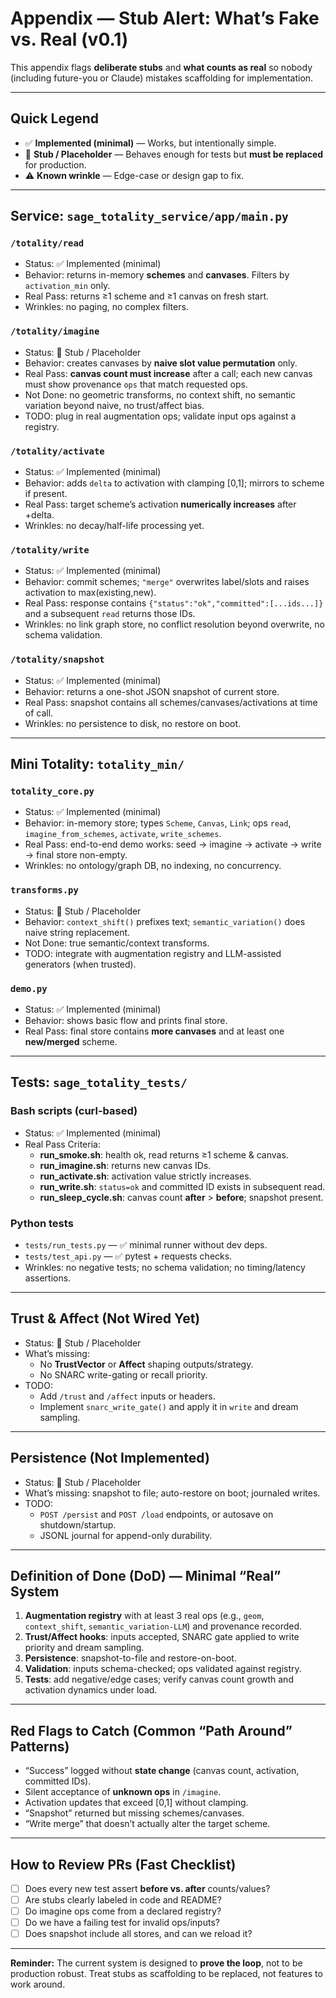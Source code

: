 
# Appendix — Stub Alert: What’s Fake vs. Real (v0.1)

This appendix flags **deliberate stubs** and **what counts as real** so nobody (including future-you or Claude) mistakes scaffolding for implementation.

---

## Quick Legend
- ✅ **Implemented (minimal)** — Works, but intentionally simple.
- 🧪 **Stub / Placeholder** — Behaves enough for tests but **must be replaced** for production.
- ⚠️ **Known wrinkle** — Edge-case or design gap to fix.

---

## Service: `sage_totality_service/app/main.py`

### `/totality/read`
- Status: ✅ Implemented (minimal)
- Behavior: returns in-memory **schemes** and **canvases**. Filters by `activation_min` only.
- Real Pass: returns ≥1 scheme and ≥1 canvas on fresh start.
- Wrinkles: no paging, no complex filters.

### `/totality/imagine`
- Status: 🧪 Stub / Placeholder
- Behavior: creates canvases by **naive slot value permutation** only.
- Real Pass: **canvas count must increase** after a call; each new canvas must show provenance `ops` that match requested ops.
- Not Done: no geometric transforms, no context shift, no semantic variation beyond naive, no trust/affect bias.
- TODO: plug in real augmentation ops; validate input ops against a registry.

### `/totality/activate`
- Status: ✅ Implemented (minimal)
- Behavior: adds `delta` to activation with clamping [0,1]; mirrors to scheme if present.
- Real Pass: target scheme’s activation **numerically increases** after +delta.
- Wrinkles: no decay/half-life processing yet.

### `/totality/write`
- Status: ✅ Implemented (minimal)
- Behavior: commit schemes; `"merge"` overwrites label/slots and raises activation to max(existing,new).
- Real Pass: response contains `{"status":"ok","committed":[...ids...]}` and a subsequent `read` returns those IDs.
- Wrinkles: no link graph store, no conflict resolution beyond overwrite, no schema validation.

### `/totality/snapshot`
- Status: ✅ Implemented (minimal)
- Behavior: returns a one-shot JSON snapshot of current store.
- Real Pass: snapshot contains all schemes/canvases/activations at time of call.
- Wrinkles: no persistence to disk, no restore on boot.

---

## Mini Totality: `totality_min/`

### `totality_core.py`
- Status: ✅ Implemented (minimal)
- Behavior: in-memory store; types `Scheme`, `Canvas`, `Link`; ops `read`, `imagine_from_schemes`, `activate`, `write_schemes`.
- Real Pass: end-to-end demo works: seed → imagine → activate → write → final store non-empty.
- Wrinkles: no ontology/graph DB, no indexing, no concurrency.

### `transforms.py`
- Status: 🧪 Stub / Placeholder
- Behavior: `context_shift()` prefixes text; `semantic_variation()` does naive string replacement.
- Not Done: true semantic/context transforms.
- TODO: integrate with augmentation registry and LLM-assisted generators (when trusted).

### `demo.py`
- Status: ✅ Implemented (minimal)
- Behavior: shows basic flow and prints final store.
- Real Pass: final store contains **more canvases** and at least one **new/merged** scheme.

---

## Tests: `sage_totality_tests/`

### Bash scripts (curl-based)
- Status: ✅ Implemented (minimal)
- Real Pass Criteria:
  - **run_smoke.sh**: health ok, read returns ≥1 scheme & canvas.
  - **run_imagine.sh**: returns new canvas IDs.
  - **run_activate.sh**: activation value strictly increases.
  - **run_write.sh**: `status=ok` and committed ID exists in subsequent read.
  - **run_sleep_cycle.sh**: canvas count **after** > **before**; snapshot present.

### Python tests
- `tests/run_tests.py` — ✅ minimal runner without dev deps.
- `tests/test_api.py` — ✅ pytest + requests checks.
- Wrinkles: no negative tests; no schema validation; no timing/latency assertions.

---

## Trust & Affect (Not Wired Yet)

- Status: 🧪 Stub / Placeholder
- What’s missing:
  - No **TrustVector** or **Affect** shaping outputs/strategy.
  - No SNARC write-gating or recall priority.
- TODO:
  - Add `/trust` and `/affect` inputs or headers.
  - Implement `snarc_write_gate()` and apply it in `write` and dream sampling.

---

## Persistence (Not Implemented)

- Status: 🧪 Stub / Placeholder
- What’s missing: snapshot to file; auto-restore on boot; journaled writes.
- TODO:
  - `POST /persist` and `POST /load` endpoints, or autosave on shutdown/startup.
  - JSONL journal for append-only durability.

---

## Definition of Done (DoD) — Minimal “Real” System

1) **Augmentation registry** with at least 3 real ops (e.g., `geom`, `context_shift`, `semantic_variation-LLM`) and provenance recorded.  
2) **Trust/Affect hooks**: inputs accepted, SNARC gate applied to write priority and dream sampling.  
3) **Persistence**: snapshot-to-file and restore-on-boot.  
4) **Validation**: inputs schema-checked; ops validated against registry.  
5) **Tests**: add negative/edge cases; verify canvas count growth and activation dynamics under load.  

---

## Red Flags to Catch (Common “Path Around” Patterns)

- “Success” logged without **state change** (canvas count, activation, committed IDs).  
- Silent acceptance of **unknown ops** in `/imagine`.  
- Activation updates that exceed [0,1] without clamping.  
- “Snapshot” returned but missing schemes/canvases.  
- “Write merge” that doesn’t actually alter the target scheme.

---

## How to Review PRs (Fast Checklist)

- [ ] Does every new test assert **before vs. after** counts/values?  
- [ ] Are stubs clearly labeled in code and README?  
- [ ] Do imagine ops come from a declared registry?  
- [ ] Do we have a failing test for invalid ops/inputs?  
- [ ] Does snapshot include all stores, and can we reload it?

---

**Reminder:** The current system is designed to **prove the loop**, not to be production robust. Treat stubs as scaffolding to be replaced, not features to work around.
